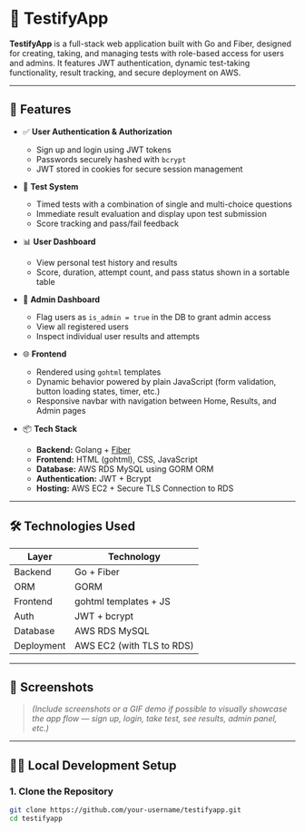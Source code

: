 # 🧪 TestifyApp

**TestifyApp** is a full-stack web application built with Go and Fiber, designed for creating, taking, and managing tests with role-based access for users and admins. It features JWT authentication, dynamic test-taking functionality, result tracking, and secure deployment on AWS.

---

## 🚀 Features

- ✅ **User Authentication & Authorization**
    - Sign up and login using JWT tokens
    - Passwords securely hashed with `bcrypt`
    - JWT stored in cookies for secure session management


- 🏁 **Test System**
    - Timed tests with a combination of single and multi-choice questions
    - Immediate result evaluation and display upon test submission
    - Score tracking and pass/fail feedback


- 📊 **User Dashboard**
    - View personal test history and results
    - Score, duration, attempt count, and pass status shown in a sortable table


- 🔐 **Admin Dashboard**
    - Flag users as `is_admin = true` in the DB to grant admin access
    - View all registered users
    - Inspect individual user results and attempts


- 🌐 **Frontend**
    - Rendered using `gohtml` templates
    - Dynamic behavior powered by plain JavaScript (form validation, button loading states, timer, etc.)
    - Responsive navbar with navigation between Home, Results, and Admin pages


- 📦 **Tech Stack**
    - **Backend:** Golang + [Fiber](https://github.com/gofiber/fiber)
    - **Frontend:** HTML (gohtml), CSS, JavaScript
    - **Database:** AWS RDS MySQL using GORM ORM
    - **Authentication:** JWT + Bcrypt
    - **Hosting:** AWS EC2 + Secure TLS Connection to RDS

---

## 🛠️ Technologies Used

| Layer        | Technology                         |
|--------------|-------------------------------------|
| Backend      | Go + Fiber                          |
| ORM          | GORM                                |
| Frontend     | gohtml templates + JS               |
| Auth         | JWT + bcrypt                        |
| Database     | AWS RDS MySQL                       |
| Deployment   | AWS EC2 (with TLS to RDS)           |

---

## 📸 Screenshots

> _(Include screenshots or a GIF demo if possible to visually showcase the app flow — sign up, login, take test, see results, admin panel, etc.)_

---

## 🧑‍💻 Local Development Setup

### 1. Clone the Repository

```bash
git clone https://github.com/your-username/testifyapp.git
cd testifyapp